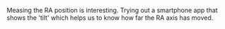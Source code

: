Measing the RA position is interesting. 
Trying out a smartphone app that shows the 'tilt' which helps us to know how far the RA axis has moved.
